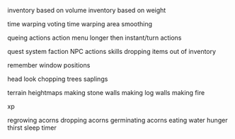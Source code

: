 inventory based on volume
inventory based on weight

time warping voting
time warping area smoothing

queing actions
action menu
longer then instant/turn actions

quest system
faction
NPC actions
skills
dropping items out of inventory

remember window positions

head look
chopping trees
saplings

terrain heightmaps
making stone walls
making log walls
making fire

xp

regrowing acorns
dropping acorns
germinating acorns
eating
water
hunger
thirst
sleep timer
